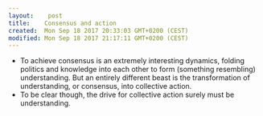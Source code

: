 ```yaml
---
layout:    post
title:    Consensus and action
created:  Mon Sep 18 2017 20:33:03 GMT+0200 (CEST)
modified: Mon Sep 18 2017 21:17:11 GMT+0200 (CEST)
---
```


- To achieve consensus is an extremely interesting dynamics, folding politics and knowledge into each other to form (something resembling) understanding. But an entirely different beast is the transformation of understanding, or consensus, into collective action.
- To be clear though, the drive for collective action surely must be understanding.